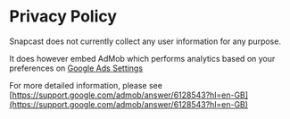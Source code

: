 Privacy Policy
==============

Snapcast does not currently collect any user information for any purpose.

It does however embed AdMob which performs analytics based on your preferences on [Google Ads Settings](https://www.google.co.uk/settings/ads)

For more detailed information, please see
[https://support.google.com/admob/answer/6128543?hl=en-GB](https://support.google.com/admob/answer/6128543?hl=en-GB)
